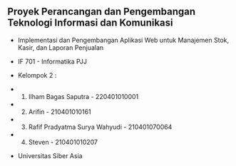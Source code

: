 ## Proyek Perancangan dan Pengembangan Teknologi Informasi dan Komunikasi
- Implementasi dan Pengembangan Aplikasi Web untuk Manajemen Stok, Kasir, dan Laporan Penjualan
- IF 701 - Informatika PJJ

- Kelompok 2 :
- 1. Ilham Bagas Saputra - 220401010001
- 2. Arifin - 210401010161
- 3. Rafif Pradyatma Surya Wahyudi - 210401070064
- 4. Steven - 210401010207

- Universitas Siber Asia